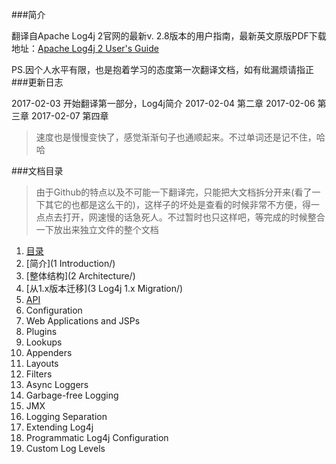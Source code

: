 ###简介

翻译自Apache Log4j 2官网的最新v. 2.8版本的用户指南，最新英文原版PDF下载地址：[Apache Log4j 2 User's Guide](https://logging.apache.org/log4j/2.x/log4j-users-guide.pdf)

PS.因个人水平有限，也是抱着学习的态度第一次翻译文档，如有纰漏烦请指正
###更新日志

2017-02-03 开始翻译第一部分，Log4j简介
2017-02-04 第二章
2017-02-06 第三章
2017-02-07 第四章
>速度也是慢慢变快了，感觉渐渐句子也通顺起来。不过单词还是记不住，哈哈

###<span id="toc">文档目录</span>
>由于Github的特点以及不可能一下翻译完，只能把大文档拆分开来(看了一下其它的也都是这么干的)，这样子的坏处是查看的时候非常不方便，得一点点去打开，网速慢的话急死人。不过暂时也只这样吧，等完成的时候整合一下放出来独立文件的整个文档

1. [目录](#toc) 
2. [简介](1 Introduction/) 
3. [整体结构](2 Architecture/) 
4. [从1.x版本迁移](3 Log4j 1.x Migration/) 
5. [API](API/) 
6. Configuration 
7. Web Applications and JSPs
8. Plugins
9. Lookups
10. Appenders
11. Layouts
12. Filters
13. Async Loggers
14. Garbage-free Logging
15. JMX
16. Logging Separation
17. Extending Log4j
18. Programmatic Log4j Configuration
19. Custom Log Levels


